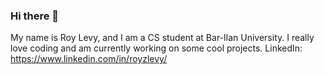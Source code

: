 ### Hi there 👋
My name is Roy Levy, and I am a CS student at Bar-Ilan University.
I really love coding and am currently working on some cool projects.
LinkedIn: https://www.linkedin.com/in/royzlevy/

<!--
**RoyzLevy/RoyzLevy** is a ✨ _special_ ✨ repository because its `README.md` (this file) appears on your GitHub profile.

Here are some ideas to get you started:

- 🔭 I’m currently working on ...
- 🌱 I’m currently learning ...
- 👯 I’m looking to collaborate on ...
- 🤔 I’m looking for help with ...
- 💬 Ask me about ...
- 📫 How to reach me: ...
- 😄 Pronouns: ...
- ⚡ Fun fact: ...
-->
